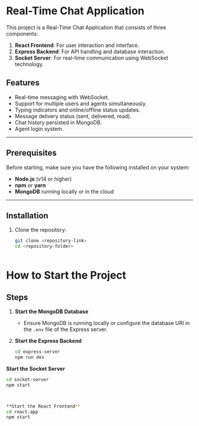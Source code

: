 # Real-Time Chat Application

This project is a Real-Time Chat Application that consists of three components:  
1. **React Frontend**: For user interaction and interface.  
2. **Express Backend**: For API handling and database interaction.  
3. **Socket Server**: For real-time communication using WebSocket technology.  

## Features
- Real-time messaging with WebSocket.
- Support for multiple users and agents simultaneously.
- Typing indicators and online/offline status updates.
- Message delivery status (sent, delivered, read).
- Chat history persisted in MongoDB.
- Agent login system.

---

## Prerequisites
Before starting, make sure you have the following installed on your system:
- **Node.js** (v14 or higher)
- **npm** or **yarn**
- **MongoDB** running locally or in the cloud

---

## Installation

1. Clone the repository:
   ```bash
   git clone <repository-link>
   cd <repository-folder>



# How to Start the Project

## Steps

1. **Start the MongoDB Database**  
   - Ensure MongoDB is running locally or configure the database URI in the `.env` file of the Express server.

2. **Start the Express Backend**  
   ```bash
   cd express-server
   npm run dev


**Start the Socket Server**  
   ```bash
   cd socket-server
   npm start



 **Start the React Frontend**
 cd react-app
npm start

   